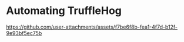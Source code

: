 # Automating TruffleHog

https://github.com/user-attachments/assets/f7be6f8b-fea1-4f7d-b12f-9e93bf5ec75b

